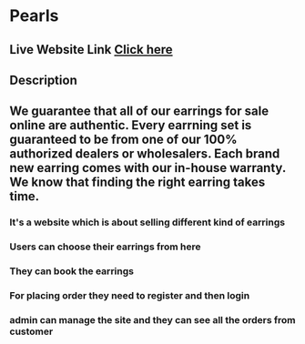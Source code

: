 # Pearls

## Live Website Link [Click here](https://niche-website-5c46f.web.app/)

## Description

## We guarantee that all of our earrings for sale online are authentic. Every earrning set is guaranteed to be from one of our 100% authorized dealers or wholesalers. Each brand new earring comes with our in-house warranty. We know that finding the right earring takes time.

### It's a website which is about selling different kind of earrings

### Users can choose their earrings from here

### They can book the earrings

### For placing order they need to register and then login

### admin can manage the site and they can see all the orders from customer
